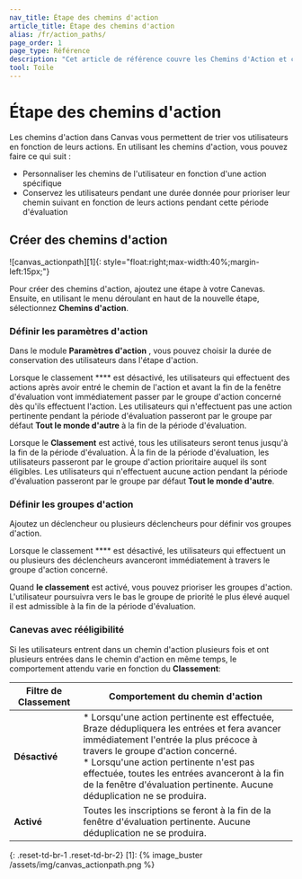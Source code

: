 ```yaml
---
nav_title: Étape des chemins d'action
article_title: Étape des chemins d'action
alias: /fr/action_paths/
page_order: 1
page_type: Référence
description: "Cet article de référence couvre les Chemins d'Action et comment les utiliser dans vos Canvases."
tool: Toile
---
```


# Étape des chemins d'action

Les chemins d'action dans Canvas vous permettent de trier vos utilisateurs en fonction de leurs actions. En utilisant les chemins d'action, vous pouvez faire ce qui suit :

* Personnaliser les chemins de l'utilisateur en fonction d'une action spécifique
* Conservez les utilisateurs pendant une durée donnée pour prioriser leur chemin suivant en fonction de leurs actions pendant cette période d'évaluation

## Créer des chemins d'action

!\[canvas_actionpath\]\[1\]{: style="float:right;max-width:40%;margin-left:15px;"}

Pour créer des chemins d'action, ajoutez une étape à votre Canevas. Ensuite, en utilisant le menu déroulant en haut de la nouvelle étape, sélectionnez **Chemins d'action**.

### Définir les paramètres d'action

Dans le module **Paramètres d'action** , vous pouvez choisir la durée de conservation des utilisateurs dans l'étape d'action.

Lorsque le classement **** est désactivé, les utilisateurs qui effectuent des actions après avoir entré le chemin de l'action et avant la fin de la fenêtre d'évaluation vont immédiatement passer par le groupe d'action concerné dès qu'ils effectuent l'action. Les utilisateurs qui n'effectuent pas une action pertinente pendant la période d'évaluation passeront par le groupe par défaut **Tout le monde d'autre** à la fin de la période d'évaluation.

Lorsque le **Classement** est activé, tous les utilisateurs seront tenus jusqu'à la fin de la période d'évaluation. À la fin de la période d'évaluation, les utilisateurs passeront par le groupe d'action prioritaire auquel ils sont éligibles. Les utilisateurs qui n'effectuent aucune action pendant la période d'évaluation passeront par le groupe par défaut **Tout le monde d'autre**.

### Définir les groupes d'action

Ajoutez un déclencheur ou plusieurs déclencheurs pour définir vos groupes d'action.

Lorsque le classement **** est désactivé, les utilisateurs qui effectuent un ou plusieurs des déclencheurs avanceront immédiatement à travers le groupe d'action concerné.

Quand **le classement** est activé, vous pouvez prioriser les groupes d'action. L'utilisateur poursuivra vers le bas le groupe de priorité le plus élevé auquel il est admissible à la fin de la période d'évaluation.

### Canevas avec rééligibilité

Si les utilisateurs entrent dans un chemin d'action plusieurs fois et ont plusieurs entrées dans le chemin d'action en même temps, le comportement attendu varie en fonction du **Classement**:

| Filtre de Classement | Comportement du chemin d'action                                                                                                                                                                                                                                                                                                                                |
| -------------------- | -------------------------------------------------------------------------------------------------------------------------------------------------------------------------------------------------------------------------------------------------------------------------------------------------------------------------------------------------------------- |
| **Désactivé**        | * Lorsqu'une action pertinente est effectuée, Braze dédupliquera les entrées et fera avancer immédiatement l'entrée la plus précoce à travers le groupe d'action concerné. <br /> * Lorsqu'une action pertinente n'est pas effectuée, toutes les entrées avanceront à la fin de la fenêtre d'évaluation pertinente. Aucune déduplication ne se produira. |
| **Activé**           | Toutes les inscriptions se feront à la fin de la fenêtre d'évaluation pertinente. Aucune déduplication ne se produira.                                                                                                                                                                                                                                         |
{: .reset-td-br-1 .reset-td-br-2}
[1]: {% image_buster /assets/img/canvas_actionpath.png %} 
